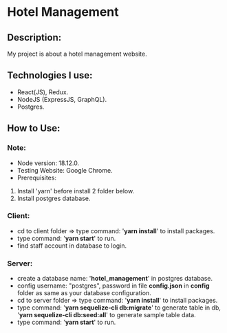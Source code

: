 # Hotel Management

## Description:
My project is about a hotel management website.

## Technologies I use:
- React(JS), Redux.
- NodeJS (ExpressJS, GraphQL).
- Postgres.

## How to Use:
### Note: 
- Node version: 18.12.0.
- Testing Website: Google Chrome.
- Prerequisites:
1. Install 'yarn' before install 2 folder below.
2. Install postgres database.

### Client:
- cd to client folder => type command: '**yarn install**' to install packages.
- type command: '**yarn start**' to run.
- find staff account in database to login.

### Server:
- create a database name: '**hotel_management**' in postgres database.
- config username: "postgres", password in file **config.json** in **config** folder as same as your database configuration.
- cd to server folder => type command: '**yarn install**' to install packages.
- type command: '**yarn sequelize-cli db:migrate**' to generate table in db, '**yarn sequelize-cli db:seed:all**' to generate sample table data.
- type command: '**yarn start**' to run.
